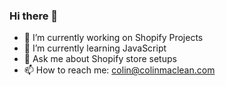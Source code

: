 ### Hi there 👋

- 🔭 I’m currently working on Shopify Projects
- 🌱 I’m currently learning JavaScript
- 💬 Ask me about Shopify store setups
- 📫 How to reach me: colin@colinmaclean.com


